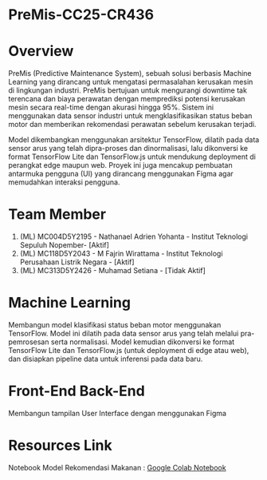 # PreMis-CC25-CR436

# Overview
PreMis (Predictive Maintenance System), sebuah solusi berbasis Machine Learning yang dirancang untuk mengatasi permasalahan kerusakan mesin di lingkungan industri. PreMis bertujuan untuk mengurangi downtime tak terencana dan biaya perawatan dengan memprediksi potensi kerusakan mesin secara real-time dengan akurasi hingga 95%. Sistem ini menggunakan data sensor industri untuk mengklasifikasikan status beban motor dan memberikan rekomendasi perawatan sebelum kerusakan terjadi.

Model dikembangkan menggunakan arsitektur TensorFlow, dilatih pada data sensor arus yang telah dipra-proses dan dinormalisasi, lalu dikonversi ke format TensorFlow Lite dan TensorFlow.js untuk mendukung deployment di perangkat edge maupun web. Proyek ini juga mencakup pembuatan antarmuka pengguna (UI) yang dirancang menggunakan Figma agar memudahkan interaksi pengguna.


# Team Member
1. (ML) MC004D5Y2195 - Nathanael Adrien Yohanta - Institut Teknologi Sepuluh Nopember- [Aktif]
2. (ML)  MC118D5Y2043 - M Fajrin Wirattama - Institut Teknologi Perusahaan Listrik Negara - [Aktif]
3. (ML)  MC313D5Y2426  -  Muhamad Setiana - [Tidak Aktif]


# Machine Learning
Membangun model klasifikasi status beban motor menggunakan TensorFlow. Model ini dilatih pada data sensor arus yang telah melalui pra-pemrosesan serta normalisasi. Model kemudian dikonversi ke format TensorFlow Lite dan TensorFlow.js (untuk deployment di edge atau web), dan disiapkan pipeline data untuk inferensi pada data baru. 

# Front-End Back-End
Membangun tampilan User Interface dengan menggunakan Figma



# Resources Link
Notebook Model Rekomendasi Makanan : [Google Colab Notebook](https://colab.research.google.com/drive/1mzkLd4GM837Yf6_FfAMgPs348DKdoj0W?usp=sharing )
